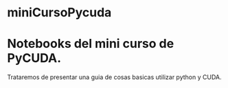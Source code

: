 miniCursoPycuda
===============

# Notebooks del mini curso de PyCUDA. #
Trataremos de presentar una guia de cosas basicas utilizar python y CUDA.

